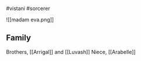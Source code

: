 #vistani #sorcerer 

![[madam eva.png]]
## Family
Brothers, [[Arrigal]] and [[Luvash]]
Niece, [[Arabelle]]
